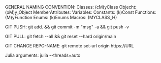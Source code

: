 GENERAL NAMING CONVENTION:
Classes: (cM)yClass
Objecht: (oM)y_Object
MemberAttributes: 
Variables: 
Constants: (k)Const
Functions: (M)yFunction
Enums: (k)Enums
Macros: (MYCLASS_H)

GIT PUSH:
git add. && git commit -m "msg" -a && git push -v

GIT PULL:
git fetch --all && git reset --hard origin/main

GIT CHANGE REPO-NAME:
git remote set-url origin https://URL

Julia arguments:
julia --threads=auto

